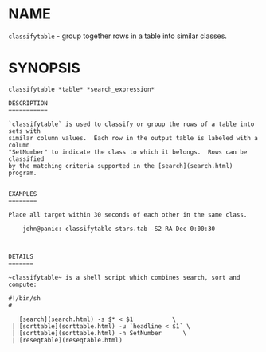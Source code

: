 
NAME
====

`classifytable` - group together rows in a table into similar classes.

SYNOPSIS
========

```
classifytable *table* *search_expression*

DESCRIPTION
===========

`classifytable` is used to classify or group the rows of a table into sets with
similar column values.  Each row in the output table is labeled with a column
"SetNumber" to indicate the class to which it belongs.  Rows can be classified
by the matching criteria supported in the [search](search.html) program.


EXAMPLES
========

Place all target within 30 seconds of each other in the same class.

```
        john@panic: classifytable stars.tab -S2 RA Dec 0:00:30
```


DETAILS
=======

~classifytable~ is a shell script which combines search, sort and compute:

#!/bin/sh
#

   [search](search.html) -s $* < $1           \
 | [sorttable](sorttable.html) -u `headline < $1` \
 | [sorttable](sorttable.html) -n SetNumber      \
 | [reseqtable](reseqtable.html)

